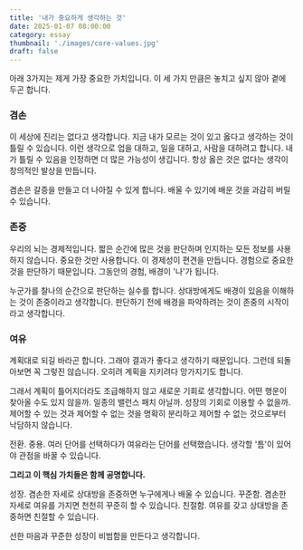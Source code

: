 ```yaml
---
title: '내가 중요하게 생각하는 것'
date: 2025-01-07 08:00:00
category: essay
thumbnail: './images/core-values.jpg'
draft: false
---
```


아래 3가지는 제게 가장 중요한 가치입니다. 이 세 가지 만큼은 놓치고 싶지 않아 곁에 두곤 합니다.

### 겸손

이 세상에 진리는 없다고 생각합니다. 지금 내가 모르는 것이 있고 옳다고 생각하는 것이 틀릴 수 있습니다. 이런 생각으로 업을 대하고, 일을 대하고, 사람을 대하려고 합니다. 내가 틀릴 수 있음을 인정하면 더 많은 가능성이 생깁니다. 항상 옳은 것은 없다는 생각이 창의적인 발상을 만듭니다.

겸손은 갈증을 만들고 더 나아질 수 있게 합니다. 배울 수 있기에 배운 것을 과감히 버릴 수 있습니다.

### 존중

우리의 뇌는 경제적입니다. 짧은 순간에 많은 것을 판단하며 인지하는 모든 정보를 사용하지 않습니다. 중요한 것만 사용합니다. 이 경제성이 편견을 만듭니다. 경험으로 중요한 것을 판단하기 때문입니다. 그동안의 경험, 배경이 '나'가 됩니다.

누군가를 찰나의 순간으로 판단하는 실수를 합니다. 상대방에게도 배경이 있음을 이해하는 것이 존중이라고 생각합니다. 판단하기 전에 배경을 파악하려는 것이 존중의 시작이라고 생각합니다.

### 여유

계획대로 되길 바라곤 합니다. 그래야 결과가 좋다고 생각하기 때문입니다. 그런데 되돌아보면 꼭 그렇진 않습니다. 오히려 계획을 지키려다 망가지기도 합니다.

그래서 계획이 틀어지더라도 조급해하지 않고 새로운 기회로 생각합니다. 어떤 행운이 찾아올 수도 있지 않을까. 일종의 밸런스 패치 아닐까. 성장의 기회로 이용할 수 없을까. 제어할 수 있는 것과 제어할 수 없는 것을 명확히 분리하고 제어할 수 없는 것으로부터 낙담하지 않습니다.

전환. 중용. 여러 단어를 선택하다가 여유라는 단어를 선택했습니다. 생각할 '틈'이 있어야 관점을 바꿀 수 있습니다.

**그리고 이 핵심 가치들은 함께 공명합니다.**

성장. 겸손한 자세로 상대방을 존중하면 누구에게나 배울 수 있습니다.
꾸준함. 겸손한 자세로 여유를 가지면 천천히 꾸준히 할 수 있습니다.
친절함. 여유를 갖고 상대방을 존중하면 친절할 수 있습니다.

선한 마음과 꾸준한 성장이 비범함을 만든다고 생각합니다.
